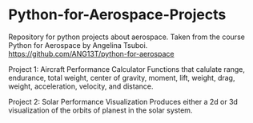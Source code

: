 # Python-for-Aerospace-Projects
Repository for python projects about aerospace. Taken from the course Python for Aerospace by Angelina Tsuboi.
https://github.com/ANG13T/python-for-aerospace

Project 1: Aircraft Performance Calculator
Functions that calulate range, endurance, total weight, center of gravity, moment, lift, weight, drag, weight, acceleration, velocity, and distance.


Project 2: Solar Performance Visualization
Produces either a 2d or 3d visualization of the orbits of planest in the solar system.








